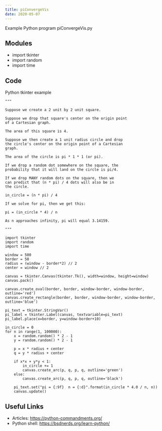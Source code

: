```yaml
---
title: piConvergeVis
date: 2020-05-07
---
```

Example Python program piConvergeVis.py

## Modules

* import tkinter
* import random
* import time

## Code

Python tkinter example

    """
    
    Suppose we create a 2 unit by 2 unit square.
    
    Suppose we drop that square's center on the origin point
    of a Cartesian graph.
    
    The area of this square is 4.
    
    Suppose we then create a 1 unit radius circle and drop
    the circle's center on the origin point of a Cartesian
    graph.
    
    The area of the circle is pi * 1 * 1 (or pi).
    
    If we drop a random dot somewhere on the square, the
    probability that it will land on the circle is pi/4.
    
    If we drop MANY random dots on the square, then we
    can predict that (n * pi) / 4 dots will also be in
    the circle.
    
    in_circle = (n * pi) / 4
    
    If we solve for pi, then we get this:
    
    pi = (in_circle * 4) / n
    
    As n approaches infinity, pi will equal 3.14159.
    
    """
    
    import tkinter
    import random
    import time
    
    window = 500
    border = 50
    radius = (window - border*2) // 2
    center = window // 2
    
    canvas = tkinter.Canvas(tkinter.Tk(), width=window, height=window)
    canvas.pack()
    
    canvas.create_oval(border, border, window-border, window-border, outline='red')
    canvas.create_rectangle(border, border, window-border, window-border, outline='blue')
    
    pi_text = tkinter.StringVar()
    pi_label = tkinter.Label(canvas, textvariable=pi_text)
    pi_label.place(x=border, y=window-border+10)
    
    in_circle = 0
    for n in range(1, 100000):
        x = random.random() * 2 - 1
        y = random.random() * 2 - 1
    
        p = x * radius + center
        q = y * radius + center
    
        if x*x + y*y < 1:
            in_circle += 1
            canvas.create_arc(p, q, p, q, outline='green')
        else:
            canvas.create_arc(p, q, p, q, outline='black')
    
        pi_text.set("pi = {:9f}  n = {:d}".format(in_circle * 4.0 / n, n))
        canvas.update()

## Useful Links

- Articles: https://python-commandments.org/
- Python shell: https://bsdnerds.org/learn-python/
